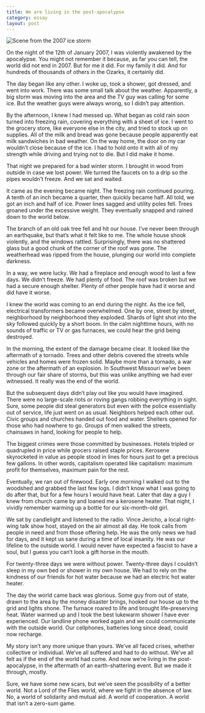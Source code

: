 ```yaml
---
title: We are living in the post-apocalypse
category: essay
layout: post
---
```

![Scene from the 2007 ice storm](https://gray-ky3-prod.cdn.arcpublishing.com/resizer/oty1Cs3HkEw4XS2dU4B6hR7u5X8=/1200x675/smart/filters:quality(85)/cloudfront-us-east-1.images.arcpublishing.com/gray/ATFWT36HJBMZDH5WUYAP6BHLWI.png)

On the night of the 12th of January 2007, I was violently awakened by the apocalypse. You might not remember it because, as far you can tell, the world did not end in 2007. But for me it did. For my family it did. And for hundreds of thousands of others in the Ozarks, it certainly did.

The day began like any other. I woke up, took a shower, got dressed, and went into work. There was some small talk about the weather. Apparently, a big storm was moving into the area and the TV guy was calling for some ice. But the weather guys were always wrong, so I didn’t pay attention.

By the afternoon, I knew I had messed up. What began as cold rain soon turned into freezing rain, covering everything with a sheet of ice. I went to the grocery store, like everyone else in the city, and tried to stock up on supplies. All of the milk and bread was gone because people apparently eat milk sandwiches in bad weather. On the way home, the door on my car wouldn’t close because of the ice. I had to hold onto it with all of my strength while driving and trying not to die. But I did make it home.

That night we prepared for a bad winter storm. I brought in wood from outside in case we lost power. We turned the faucets on to a drip so the pipes wouldn’t freeze. And we sat and waited. 

It came as the evening became night. The freezing rain continued pouring. A tenth of an inch became a quarter, then quickly became half. All told, we got an inch and half of ice. Power lines sagged and utility poles fell. Trees groaned under the excessive weight. They eventually snapped and rained down to the world below. 

The branch of an old oak tree fell and hit our house. I’ve never been through an earthquake, but that’s what it felt like to me. The whole house shook violently, and the windows rattled. Surprisingly, there was no shattered glass but a good chunk of the corner of the roof was gone. The weatherhead was ripped from the house, plunging our world into complete darkness.

In a way, we were lucky. We had a fireplace and enough wood to last a few days. We didn’t freeze. We had plenty of food. The roof was broken but we had a secure enough shelter. Plenty of other people have had it worse and did have it worse.

I knew the world was coming to an end during the night. As the ice fell, electrical transformers became overwhelmed. One by one, street by street, neighborhood by neighborhood they exploded. Shards of light shot into the sky followed quickly by a short boom. In the calm nighttime hours, with no sounds of traffic or TV or gas furnaces, we could hear the grid being destroyed. 

In the morning, the extent of the damage became clear. It looked like the aftermath of a tornado. Trees and other debris covered the streets while vehicles and homes were frozen solid. Maybe more than a tornado, a war zone or the aftermath of an explosion. In Southwest Missouri we’ve been through our fair share of storms, but this was unlike anything we had ever witnessed. It really was the end of the world.

But the subsequent days didn’t play out like you would have imagined. There were no large-scale riots or roving gangs robbing everything in sight. Sure, some people did steal generators but even with the police essentially out of service, life just went on as usual. Neighbors helped each other out. Civic groups and churches handed out food and water. Shelters opened for those who had nowhere to go. Groups of men walked the streets, chainsaws in hand, looking for people to help. 

The biggest crimes were those committed by businesses. Hotels tripled or quadrupled in price while grocers raised staple prices. Kerosene skyrocketed in value as people stood in lines for hours just to get a precious few gallons. In other words, capitalism operated like capitalism: maximum profit for themselves, maximum pain for the rest. 

Eventually, we ran out of firewood. Early one morning I walked out to the woodshed and grabbed the last few logs. I didn’t know what I was going to do after that, but for a few hours I would have heat. Later that day a guy I knew from church came by and loaned me a kerosene heater. That night, I vividly remember warming up a bottle for our six-month-old girl. 

We sat by candlelight and listened to the radio. Vince Jericho, a local right-wing talk show host, stayed on the air almost all day. He took calls from people in need and from those offering help. He was the only news we had for days, and it kept us sane during a time of local insanity. He was our lifeline to the outside world. I would never have expected a fascist to have a soul, but I guess you can’t look a gift horse in the mouth.

For twenty-three days we were without power. Twenty-three days I couldn’t sleep in my own bed or shower in my own house. We had to rely on the kindness of our friends for hot water because we had an electric hot water heater.

The day the world came back was glorious. Some guy from out of state, drawn to the area by the money disaster brings, hooked our house up to the grid and lights shone. The furnace roared to life and brought life-preserving heat. Water warmed up and I took the best lukewarm shower I have ever experienced. Our landline phone worked again and we could communicate with the outside world. Our cellphones, batteries long since dead, could now recharge.

My story isn’t any more unique than yours. We’ve all faced crises, whether collective or individual. We’ve all suffered and had to do without. We’ve all felt as if the end of the world had come. And now we’re living in the post-apocalypse, in the aftermath of an earth-shattering event. But we made it through, mostly. 

Sure, we have some new scars, but we’ve seen the possibility of a better world. Not a Lord of the Flies world, where we fight in the absence of law. No, a world of solidarity and mutual aid. A world of cooperation. A world that isn’t a zero-sum game.